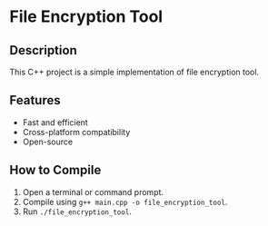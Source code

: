 # File Encryption Tool

## Description
This C++ project is a simple implementation of file encryption tool.

## Features
- Fast and efficient
- Cross-platform compatibility
- Open-source

## How to Compile
1. Open a terminal or command prompt.
2. Compile using `g++ main.cpp -o file_encryption_tool`.
3. Run `./file_encryption_tool`.